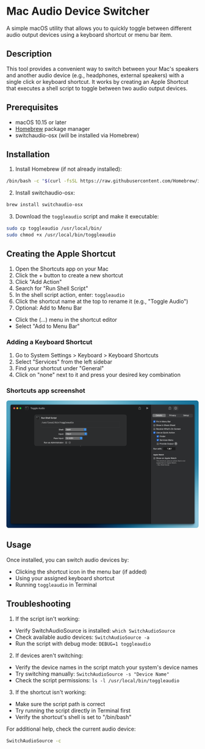 # Mac Audio Device Switcher

A simple macOS utility that allows you to quickly toggle between different audio output devices using a keyboard shortcut or menu bar item.

## Description

This tool provides a convenient way to switch between your Mac's speakers and another audio device (e.g., headphones, external speakers) with a single click or keyboard shortcut. It works by creating an Apple Shortcut that executes a shell script to toggle between two audio output devices.

## Prerequisites

- macOS 10.15 or later
- [Homebrew](https://brew.sh/) package manager
- switchaudio-osx (will be installed via Homebrew)

## Installation

1. Install Homebrew (if not already installed):
```bash
/bin/bash -c "$(curl -fsSL https://raw.githubusercontent.com/Homebrew/install/HEAD/install.sh)"
```

2. Install switchaudio-osx:
```bash
brew install switchaudio-osx
```

3. Download the `toggleaudio` script and make it executable:
```bash
sudo cp toggleaudio /usr/local/bin/
sudo chmod +x /usr/local/bin/toggleaudio
```

## Creating the Apple Shortcut

1. Open the Shortcuts app on your Mac
2. Click the + button to create a new shortcut
3. Click "Add Action"
4. Search for "Run Shell Script"
5. In the shell script action, enter: `toggleaudio`
6. Click the shortcut name at the top to rename it (e.g., "Toggle Audio")
7. Optional: Add to Menu Bar
- Click the (...) menu in the shortcut editor
- Select "Add to Menu Bar"

### Adding a Keyboard Shortcut

1. Go to System Settings > Keyboard > Keyboard Shortcuts
2. Select "Services" from the left sidebar
3. Find your shortcut under "General"
4. Click on "none" next to it and press your desired key combination

### Shortcuts app screenshot
![Shortcuts screenshot](shortcut-screenshot.png)


## Usage

Once installed, you can switch audio devices by:
- Clicking the shortcut icon in the menu bar (if added)
- Using your assigned keyboard shortcut
- Running `toggleaudio` in Terminal

## Troubleshooting

1. If the script isn't working:
- Verify SwitchAudioSource is installed: `which SwitchAudioSource`
- Check available audio devices: `SwitchAudioSource -a`
- Run the script with debug mode: `DEBUG=1 toggleaudio`

2. If devices aren't switching:
- Verify the device names in the script match your system's device names
- Try switching manually: `SwitchAudioSource -s "Device Name"`
- Check the script permissions: `ls -l /usr/local/bin/toggleaudio`

3. If the shortcut isn't working:
- Make sure the script path is correct
- Try running the script directly in Terminal first
- Verify the shortcut's shell is set to "/bin/bash"

For additional help, check the current audio device:
```bash
SwitchAudioSource -c
```

